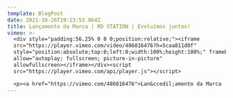 ```yaml
---
template: BlogPost
date: 2021-10-26T19:23:53.864Z
title: Lançamento da Marca | RD STATION | Evoluímos juntos!
vimeo: >-
  <div style="padding:56.25% 0 0 0;position:relative;"><iframe
  src="https://player.vimeo.com/video/486816476?h=5caa811d0f"
  style="position:absolute;top:0;left:0;width:100%;height:100%;" frameborder="0"
  allow="autoplay; fullscreen; picture-in-picture"
  allowfullscreen></iframe></div><script
  src="https://player.vimeo.com/api/player.js"></script>

  <p><a href="https://vimeo.com/486816476">Lan&ccedil;amento da Marca | RD STATION | Evolu&iacute;mos juntos!</a> from <a href="https://vimeo.com/wogofilmes">Wogo Filmes</a> on <a href="https://vimeo.com">Vimeo</a>.</p>
---
```


